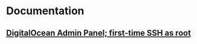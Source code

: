 # Documentation

## [DigitalOcean Admin Panel; first-time SSH as root](https://github.com/dlcmh/lnl20190906/issues/1)
